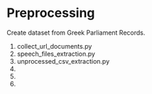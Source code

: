 # Preprocessing
Create dataset from Greek Parliament Records.

1) collect_url_documents.py 
2) speech_files_extraction.py
3) unprocessed_csv_extraction.py
4) 
5)
6)
